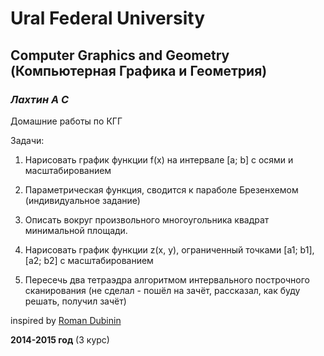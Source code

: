 Ural Federal University
=======================
Computer Graphics and Geometry (Компьютерная Графика и Геометрия)
--------------------------------------------------------------
### *Лахтин А С* ###

Домашние работы по КГГ


Задачи:

1. Нарисовать график функции f(x) на интервале [a; b] с осями и масштабированием

2. Параметрическая функция, сводится к параболе Брезенхемом (индивидуальное задание) 

3. Описать вокруг произвольного многоугольника квадрат минимальной площади.

4. Нарисовать график функции z(x, y), ограниченный точками [a1; b1], [a2; b2] с масштабированием

5. Пересечь два тетраэдра алгоритмом интервального построчного сканирования (не сделал - пошёл на зачёт, рассказал, как буду решать, получил зачёт)

inspired by [Roman Dubinin](https://github.com/RomanDubinin/CGG)

**2014-2015 год** (3 курс)
